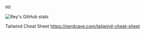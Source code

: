 
Hi!


![Rey's GitHub stats](https://github-readme-stats.vercel.app/api?username=padillareyj&count_private=true)


Tailwind Cheat Sheet
https://nerdcave.com/tailwind-cheat-sheet

